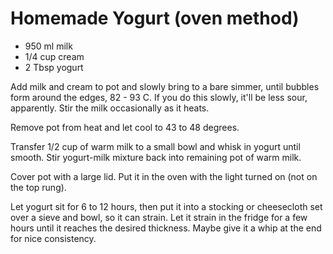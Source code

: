 # Homemade Yogurt (oven method)

- 950 ml milk
- 1/4 cup cream
- 2 Tbsp yogurt

Add milk and cream to pot and slowly bring to a bare simmer, until bubbles form around the edges, 82 - 93 C. If you do this slowly, it'll be less sour, apparently. Stir the milk occasionally as it heats.

Remove pot from heat and let cool to 43 to 48 degrees.

Transfer 1/2 cup of warm milk to a small bowl and whisk in yogurt until smooth. Stir yogurt-milk mixture back into remaining pot of warm milk.

Cover pot with a large lid. Put it in the oven with the light turned on (not on the top rung).

Let yogurt sit for 6 to 12 hours, then put it into a stocking or cheesecloth set over a sieve and bowl, so it can strain. Let it strain in the fridge for a few hours until it reaches the desired thickness. Maybe give it a whip at the end for nice consistency.
